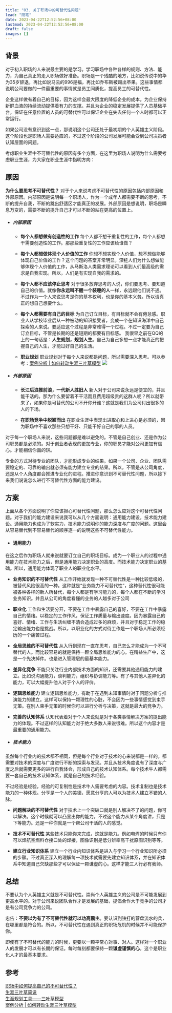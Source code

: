 ```yaml
---
title: "03. 关于职场中的可替代性问题"
lead: "随笔"
date: 2023-04-22T12:52:56+08:00
lastmod: 2023-04-22T12:52:56+08:00
draft: false
images: []
---
```


## 背景

对于初入职场的人来说最主要的是学习。学习职场中各种各样的规则、方法、能力，为自己真正的走入职场做好准备。职场是一个残酷的地方，比如说传说中的华为35岁辞退，再比如说马云的996是福，再比如乔布斯被踢出苹果。这些事情都说明公司要做的一件最重要的事情就是员工同质化，提高员工的可替代性。

企业这样做有着自己的目标，因为这样会最大限度的降低企业的成本。为企业保持新鲜血液的持续流动提供着有力的支撑。并且为企业的稳定发展提供了人员基础平台，保证在任意位置的人员的可替代性可以保证企业在失去任何一个人时都可以正常运行。

如果公司没有意识到这一点，那说明这个公司还处于最初期的个人英雄主义阶段。这个阶段也是职场人需要适应的，不过这个阶段的公司发展可能会受到公司决策者认知层面的问题。

考虑职业生涯中不可替代性的原因有多个方面，在这里为职场人说明为什么需要考虑职业生涯，为大家在职业生涯中指明方向：

## 原因

**为什么要思考不可替代性？** 对于个人来说考虑不可替代性的原因包括内部原因和外部原因。内部原因是说明每一个职场人，作为一个成年人都需要不断的思考，不断的提升自我，不断的跳出舒适区才能真正的发展。外部原因是想说明，职场是瞬息万变的，需要不断的提升自己才可以不断的站在更高的位置上。

- ##### 内部原因
  - **每个人都想做有创造性的工作**
每个人都不想干重复性的工作，每个人都想干需要创造性的工作。那那些重复性的工作应该给谁做？

  - **每个人都想做体现个人价值的工作**
你想不想实现个人价值，想不想做能够体现自己价值的工作？这个问题的答案非常明显。深挖人们为什么想做能够体现个人价值的工作，从马斯洛人类需求理论可以看到人们最高级的需求是自我实现。所以，人们是有实现自我的需求的。

  - **每个人都不应该停止思考**
对于很多放弃思考的人说，你们要思考、要知道自己的价值。就像**你永远叫不醒一个装睡的人**一样，永远跟他们说不通。不过作为一个人来说思考是你的基本权利，也是你的基本义务。所以请真正的想自己想要什么。

  - **每个人都需要有自己的目标**
为自己订立目标，有目标就不会有倦怠感。职业人从学校毕业后从一种被动的知识接受者，变成一个在知识海洋中自己探索的人来说。要适应这个过程是非常难得一个过程。不过一定要为自己订立目标，不管是长期的还是短期的都要有目标感。
我很早之前在QQ的上的一句话是：**人生规划，规划人生**。自己为自己多想一点才能真正的把握自己的人生，才能过好自己的生活。

  - **职业规划**
职业规划对于每个人来说都是问题，所以需要深入思考。可以参考：[案例分析 | 如何转动生涯三叶草模型](https://www.jianshu.com/p/f692e74072da)
![](images/essay/03-03-01.webp)

- ##### 外部原因
  - **长江后浪推前浪，一代新人胜旧人**
新人对于公司来说永远是便宜的，并且能干活的。那为什么要留着不干活而且费用超级贵的这群人呢？所以就带来了，如果你是可替代的公司不开你开谁？这就是我们为公司付出很多的人的下场。

  - **在职场竞争中脱颖而出**
在职业生涯中表现出进取心和上进心是必须的，因为职场中不喜欢那些只想干好、只能干好自己的事的人员。

对于每一个职场人来说，这些问题都是难以避免的。不管是自己创业、还是作为公司职员都是必须的。对于创业者表现的更加专业，你的职员才能对公司更加有信心。才能相信你画的饼。

专业的方式对待专业的团队，才能形成专业的结果。如果一个公司、企业、团队需要稳定的、可靠的输出就必须有能力建立专业的结果。所以，不管是从公司角度，还是从个人角度都会推进专业化的进程。推进你意识到不可替代性问题，所以接下来我们说说怎么进行不可替代性方面的能力建设。

## 方案

上面从各个方面说明了你应该担心可替代性问题，那么怎么应对这个可替代性问题。对于我们的能力建设来说我可以从几个方面说明：通用能力建设，技术能力建设。通用能力也成为了软实力，技术能力说明你的能力深度与广度的问题。这里会从容易替代到不容易替代的顺序逐一的说明这些不可替代性能力。

- #### 通用能力

在这之后作为职场人就来说就要订立自己的职场目标。成为一个职业人的过程中通用能力在技术能力之后，但是通用能力决定职业的高度。而技术能力决定职业的基础。所以，通用能力体现了职业人的职业化水平。

- **业务知识的不可替代性**
从工作开始就发现一种不可替代性是一种比较低级的，被替代风险很高的一种。这种就是“业务能力不可替代性”，这种替代性很可能被各种各样的新人所替代，每个人都是有学习能力的，每个人都在不断的学习业务知识。并且从公司的角度看懂的业务的人越多对于公司

- **职业化**
工作和生活要分开，不要在工作中暴露自己的喜好，不要在工作中暴露自己的情绪。以稳定的工作作风，保证工作质量与输出速度。因为暴露自己的喜好、情绪、工作与生活纠缠不清会造成过多的麻烦，并且对于稳定工作的稳定输出能力也是挑战。所以，以职业化的方式对待工作是一个职场人所必须经历的一个痛苦过程。

- **全局思维的不可替代性**
从入行到现在一直在思考，自己怎么才能成为一个不可替代的人。而比较容易的就是保持一颗全局思维能力的心。在精益生产中，这是一个先决掉件。也是进入管理层的最基本能力。

- **差异化竞争**
不能只关注行业内部技术方面的知识，还需要其他通用能力的建立。比如说沟通能力，谈判能力，组织与协调能力等。有了与其他人差异化的能力，可以大幅提升他人对于个人的评价。

- **逻辑思维能力**
建立逻辑思维能力，有助于在遇到未知事情时对于问题分析与推演能力的建立。这样可以保持一颗理性的心脏，不会因为一些事情感觉到束手无策。在别人束手无策的时候你可以进行分析与决策，这就是最大的竞争力。

- **完善的认知体系**
认知代表着对于个人来说就是对于各类事情解决方案的提出能力的体现。不过这样的认知能力对于绝大多数人来说很难。所以这个内容才是最重要的通用能力。

- ##### 技术能力
虽然每个行业内的技术都不相同，但是每个行业对于技术的心来说都是一样的。都需要对技术的深度与广度进行不断的探索与发现。并且从技术角度说有了深度与广度之后就需要更多的进行自我体会，形成自己的技术认知体系。每个技术牛人都需要一套自己的技术认知体系，就是自己的技术经验。

不过经验是经验，经验的可复制性是技术牛人需要考虑的内容。技术复制也是技术能力的一种体现。分享是一个人的美德，愿意分享的人可以为技术人建立不错的人脉。

- **问题解决的不可替代性**
对于技术上一个突破口就是别人解决不了的问题，你可以解决。这个时候就可以凸显出你的能力。不过这个能力从某个角度讲，只是下等能力。还是一种你就是一个帮公司干活的人的感觉。

- **技术不可替代性**
某些技术只能你来完成，这就是能力。例如电焊的时候只有你可以焊航空燃料仓接口处的焊接，图像识别是低分辨率高干扰原图识别等等。

- **建立行业知识体系**
建立一个行业内知识体系是进入与学习一个行业知识所必须的步骤。不过真正深入的理解每一项技术就需要先建立知识体系，并在知识体系中知道自己欠缺那些才可以保证一颗谦虚的心。这样才能三人行必有我师。

## 总结

不要认为个人英雄主义就是不可替代性。崇尚个人英雄主义的公司是不可能发展到更高水平的。对于公司来说团队合作才是发展的基础，提倡合作大于竞争的公司才是有公司竞争力的公司。

忠告：**不要以为有了不可替代性就可以功高震主**。要认识到铁打的营盘流水的兵，在哪里都是符合的。所以，不可替代性在遇到真正的职场危机的时候并不可能保护你。

即使有了不可替代的能力的时候，更要以一颗平常心对事、对人。这样对一个职业人的发展才可以有长期的保证。每时每刻都要保持一颗**谦虚谨慎的心**，这个是职业化人才的最基本要求。

## 参考

[职场中如何提高自己的不可替代性？](https://www.jianshu.com/p/737b2a29476b)<br>
[生涯三叶草简说](https://www.jianshu.com/p/694c3baa33c2)<br>
[生涯规划工具——三叶草模型](http://www.360doc.com/content/16/1009/21/30115594_597162575.shtml)<br>
[案例分析 | 如何转动生涯三叶草模型](https://www.jianshu.com/p/f692e74072da)<br>
